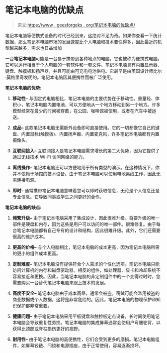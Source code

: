 # 笔记本电脑的优缺点

> 原文:[https://www . geesforgeks . org/笔记本电脑的优缺点/](https://www.geeksforgeeks.org/advantages-and-disadvantages-of-laptops/)

笔记本电脑等便携式设备的时代已经到来，这绝对不足为奇。如果你查看一下统计数据，那么笔记本电脑市场的发展速度比个人电脑和技术要快得多，因此最近的机型越来越多，需求也日益增加

一台**笔记本电脑**可能是一台易于携带到各种地点的电脑。它也被称为便携式电脑。它可以运行相当于个人电脑的一套软件和一套文件。笔记本电脑具有内置显示器、键盘、触摸板和扬声器，并且可能由可充电电池供电。它最早是由英国设计师比尔·莫格里奇发明的。笔记本电脑因其便携性而被广泛使用。

**笔记本电脑的优势:**

1.  **移动性–**
    与固定式电脑相比，笔记本电脑的主要优势在于移动性。重量轻、体积小，笔记本电脑内置电池，可以方便地从一个地方移动到另一个地方。许多模型经常在最少的时间被穿戴，在公园、咖啡馆被使用，或者在汽车中被运送。

2.  **成品–**
    这款笔记本电脑无需额外设备即可直接使用。它的一切都像它自己的键盘、内置鼠标(触摸板)、内置扬声器、内置麦克风，许多笔记本电脑都有内置摄像头。

3.  **互联网接入–**
    互联网接入是笔记本电脑需求增长的第二大优势，因为它提供了通过无线技术 Wi-Fi 访问网络的能力。

4.  **离线操作–**
    笔记本电脑还可以方便地用于所有类型的演示。在这种情况下，你并不依赖于场馆的技术设备。由于笔记本电脑可以使用电池离线工作，因此无需连接电源。

5.  **即时–**
    通常携带笔记本电脑意味着您可以即时获取信息，无论是个人信息还是专业信息。它导致同事或学生之间更好的合作。

**笔记本电脑的缺点:**

1.  **频繁升级–**
    由于笔记本电脑采用了集成设计，因此很难升级。将要升级的唯一部件是硬盘和内存，因为这些是用户可以访问的唯一部件。很难修复。由于每台笔记本电脑都有自己专有的设计和结构，因此很难升级。此外，它们还需要很高的维护成本。

2.  **更高的价格–**
    与个人电脑相比，笔记本电脑的成本更高，因为笔记本电脑所需的更小的组件成本更高。

3.  **定制难度–**
    笔记本电脑没有提供符合个人需求的个性化选项。笔记本电脑只能访问计算机的内存和磁盘驱动器。相反的组件，如处理器、显卡和冷却系统不容易接近和更换。因此，当笔记本电脑的非定制组件中的一个变得过时时，您需要购买一台替代笔记本电脑来跟上技术的发展。

4.  **高度不安全–**
    笔记本电脑由于成本高昂，通常会被盗。窃贼可能会滥用被盗的商业数据或个人数据，这将是非常危险的。因此，笔记本电脑的物理保护和知识保护都非常重要。

5.  **健康问题–**
    由于笔记本电脑采用平板键盘和触控板定点设备，长时间使用笔记本电脑会导致重复性劳损。笔记本电脑的集成屏幕通常会使用户弯腰驼背，以获得比颈部或脊柱损伤更好的视野。

6.  **耐用性–**
    由于笔记本电脑的高便携性，它们会受到更多的磨损。笔记本电脑组件，如屏幕铰链、闩锁和电源插座，由于正常使用，容易逐渐损坏。